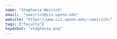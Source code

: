 ```yaml
---
name: "Stephanie Weirich"
email:  "sweirich@cis.upenn.edu"
website: "https://www.cis.upenn.edu/~sweirich/"
tags: ["faculty"]
headshot: "stephanie.png"
---
```

